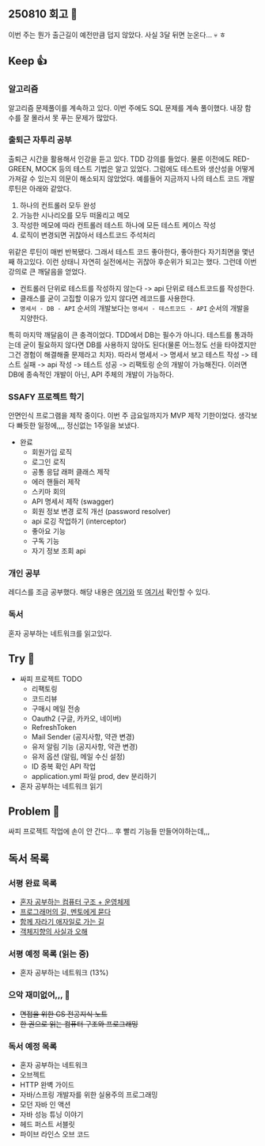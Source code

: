 ## 250810 회고 💬
이번 주는 뭔가 출근길이 예전만큼 덥지 않았다. 사실 3달 뒤면 눈온다... 💀 ㅎ

## Keep 👍
### 알고리즘
알고리즘 문제풀이를 계속하고 있다. 이번 주에도 SQL 문제를 계속 풀이했다. 내장 함수를 잘 몰라서 못 푸는 문제가 많았다.

### 출퇴근 자투리 공부
출퇴근 시간을 활용해서 인강을 듣고 있다. TDD 강의를 들었다. 물론 이전에도 RED-GREEN, MOCK 등의 테스트 기법은 알고 있었다. 그럼에도 테스트와 생산성을 어떻게 가져갈 수 있는지 의문이 해소되지 않았었다. 예를들어 지금까지 나의 테스트 코드 개발 루틴은 아래와 같았다.

1. 하나의 컨트롤러 모두 완성
2. 가능한 시나리오를 모두 떠올리고 메모
3. 작성한 메모에 따라 컨트롤러 테스트 하나에 모든 테스트 케이스 작성
4. 로직이 변경되면 귀찮아서 테스트코드 주석처리

위같은 루틴이 매번 반복됐다. 그래서 테스트 코드 좋아한다, 좋아한다 자기최면을 몇년째 하고있다. 이런 상태니 자연히 실전에서는 귀찮아 후순위가 되고는 했다. 그런데 이번 강의로 큰 깨달음을 얻었다. 

- 컨트롤러 단위로 테스트를 작성하지 않는다 -> api 단위로 테스트코드를 작성한다.
- 클래스를 굳이 고집할 이유가 있지 않다면 레코드를 사용한다.
- `명세서 - DB - API` 순서의 개발보다는 `명세서 - 테스트코드 - API` 순서의 개발을 지양한다.

특히 마지막 깨달음이 큰 충격이었다. TDD에서 DB는 필수가 아니다. 테스트를 통과하는데 굳이 필요하지 않다면 DB를 사용하지 않아도 된다(물론 어느정도 선을 타야겠지만 그건 경험이 해결해줄 문제라고 치자). 따라서 명세서 -> 명세서 보고 테스트 작성 -> 테스트 실패 -> api 작성 -> 테스트 성공 -> 리팩토링 순의 개발이 가능해진다. 이러면 DB에 종속적인 개발이 아닌, API 주체의 개발이 가능하다. 

### SSAFY 프로젝트 학기
안면인식 프로그램을 제작 중이다. 이번 주 금요일까지가 MVP 제작 기한이었다. 생각보다 빠듯한 일정에,,,, 정신없는 1주일을 보냈다.

- 완료
	- 회원가입 로직
	- 로그인 로직
	- 공통 응답 래퍼 클래스 제작
	- 에러 핸들러 제작
	- 스키마 회의
	- API 명세서 제작 (swagger)
	- 회원 정보 변경 로직 개선 (password resolver)
	- api 로깅 작업하기 (interceptor)
	- 좋아요 기능
	- 구독 기능
	- 자기 정보 조회 api



### 개인 공부
레디스를 조금 공부했다. 해당 내용은 [여기와](https://velog.io/@regular_jk_kim/Redis-기초-명령어) 또 [여기서](https://velog.io/@regular_jk_kim/레디스를-사용한-스프링-캐싱-전략) 확인할 수 있다.

### 독서
혼자 공부하는 네트워크를 읽고있다.

## Try 🧚
- 싸피 프로젝트 TODO
	- 리팩토링
	- 코드리뷰
	- 구매시 메일 전송
	- Oauth2 (구글, 카카오, 네이버)
	- RefreshToken
	- Mail Sender (공지사항, 약관 변경)
	- 유저 알림 기능 (공지사항, 약관 변경)
	- 유저 옵션 (알림, 메일 수신 설정)
	- ID 중복 확인 API 작업
	- application.yml 파일 prod, dev 분리하기
- 혼자 공부하는 네트워크 읽기

## Problem 🤢
싸피 프로젝트 작업에 손이 안 간다... 후 빨리 기능들 만들어야하는데,,,

## 독서 목록

### 서평 완료 목록
- [혼자 공부하는 컴퓨터 구조 + 운영체제](https://velog.io/@regular_jk_kim/혼자-공부하는-컴퓨터-구조-운영체제-를-읽고)
- [프로그래머의 길, 멘토에게 묻다](https://velog.io/@regular_jk_kim/프로그래머의-길-멘토에게-묻다-를-읽고-24jpq345)
- [함께 자라기 애자일로 가는 길](https://velog.io/@regular_jk_kim/함께-자라기-를-읽고)
- [객체지향의 사실과 오해](https://velog.io/@regular_jk_kim/객체지향의-사실과-오해-를-읽고)

### 서평 예정 목록 (읽는 중) 
- 혼자 공부하는 네트워크 (13%)

### 으악 재미없어,,, 🤪
- ~~면접을 위한 CS 전공지식 노트~~
- ~~한 권으로 읽는 컴퓨터 구조와 프로그래밍~~

### 독서 예정 목록
- 혼자 공부하는 네트워크
- 오브젝트
- HTTP 완벽 가이드
- 자바/스프링 개발자를 위한 실용주의 프로그래밍
- 모던 자바 인 액션
- 자바 성능 튜닝 이야기 
- 헤드 퍼스트 서블릿
- 파이브 라인스 오브 코드

